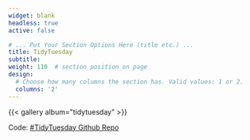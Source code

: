 ```yaml
---
widget: blank
headless: true
active: false

# ... Put Your Section Options Here (title etc.) ...
title: TidyTuesday
subtitle:
weight: 110  # section position on page
design:
  # Choose how many columns the section has. Valid values: 1 or 2.
  columns: '2'
---
```


{{< gallery album="tidytuesday" >}}

Code: [#TidyTuesday Github Repo](https://github.com/winterstat/tidytuesday)